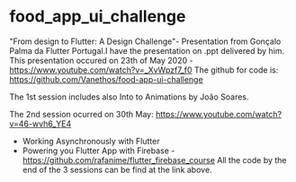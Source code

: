 # food_app_ui_challenge

"From design to Flutter: A Design Challenge"- Presentation from Gonçalo Palma
da Flutter Portugal.I have the presentation on .ppt delivered by him.
This presentation occured on 23th of May 2020 - https://www.youtube.com/watch?v=_XvWpzf7_f0
The github for code is: https://github.com/Vanethos/food-app-ui-challenge

The 1st session includes also Into to Animations by João Soares.

The 2nd session ocurred on 30th May: https://www.youtube.com/watch?v=46-wvh6_YE4
- Working Asynchronously with Flutter
- Powering you Flutter App with Firebase - https://github.com/rafanime/flutter_firebase_course
All the code by the end of the 3 sessions can be find at the link above.



